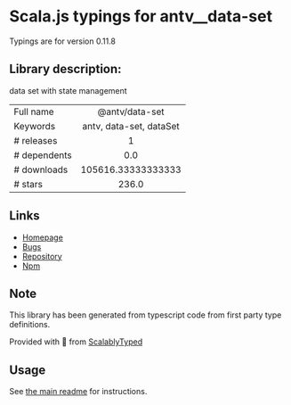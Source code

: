 
# Scala.js typings for antv__data-set

Typings are for version 0.11.8

## Library description:
data set with state management

|                    |                 |
| ------------------ | :-------------: |
| Full name          | @antv/data-set |
| Keywords           | antv, data-set, dataSet |
| # releases         | 1 |
| # dependents       | 0.0 |
| # downloads        | 105616.33333333333 |
| # stars            | 236.0 |

## Links
- [Homepage](https://github.com/antvis/data-set)
- [Bugs](https://github.com/antvis/data-set/issues)
- [Repository](https://github.com/antvis/data-set)
- [Npm](https://www.npmjs.com/package/%40antv%2Fdata-set)
    


## Note
This library has been generated from typescript code from first party type definitions.

Provided with :purple_heart: from [ScalablyTyped](https://github.com/oyvindberg/ScalablyTyped)

## Usage
See [the main readme](../../readme.md) for instructions.



